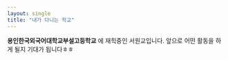 ```yaml
---
layout: single
title: "내가 다니는 학교"
---
```


**용인한국외국어대학교부설고등학교** 에 재힉중인 서원교입니다.
앞으로 어떤 활동을 하게 될지 기대가 됩니다ㅎㅎ

